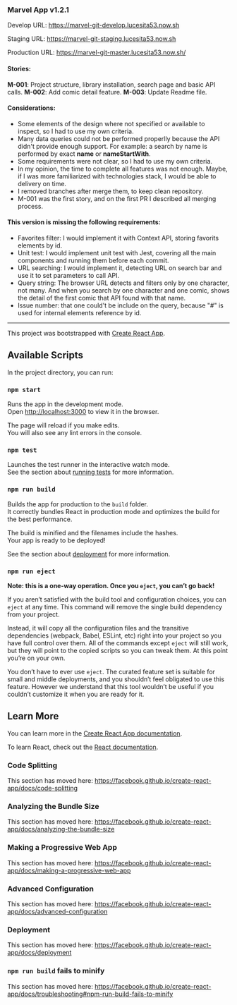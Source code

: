 ### Marvel App v1.2.1

Develop URL: https://marvel-git-develop.lucesita53.now.sh

Staging URL: https://marvel-git-staging.lucesita53.now.sh

Production URL: https://marvel-git-master.lucesita53.now.sh/

#### Stories:

**M-001**: Project structure, library installation, search page and basic API calls.
**M-002**: Add comic detail feature.
**M-003**: Update Readme file.

#### Considerations:

- Some elements of the design where not specified or available to inspect, so I had to use my own criteria.
- Many data queries could not be performed properlly because the API didn't provide enough support. For example: a search by name is performed by exact **name** or **nameStartWith**.
- Some requirements were not clear, so I had to use my own criteria.
- In my opinion, the time to complete all features was not enough. Maybe, if I was more familiarized with technologies stack, I would be able to delivery on time.
- I removed branches after merge them, to keep clean repository.
- M-001 was the first story, and on the first PR I described all merging process.

#### This version is missing the following requirements:

- Favorites filter: I would implement it with Context API, storing favorits elements by id.
- Unit test: I would implement unit test with Jest, covering all the main components and running them before each commit.
- URL searching: I would implement it, detecting URL on search bar and use it to set parameters to call API.
- Query string: The browser URL detects and filters only by one character, not many. And when you search by one character and one comic, shows the detail of the first comic that API found with that name.
- Issue number: that one could't be include on the query, because "#" is used for internal elements reference by id.

---

This project was bootstrapped with [Create React App](https://github.com/facebook/create-react-app).

## Available Scripts

In the project directory, you can run:

### `npm start`

Runs the app in the development mode.<br />
Open [http://localhost:3000](http://localhost:3000) to view it in the browser.

The page will reload if you make edits.<br />
You will also see any lint errors in the console.

### `npm test`

Launches the test runner in the interactive watch mode.<br />
See the section about [running tests](https://facebook.github.io/create-react-app/docs/running-tests) for more information.

### `npm run build`

Builds the app for production to the `build` folder.<br />
It correctly bundles React in production mode and optimizes the build for the best performance.

The build is minified and the filenames include the hashes.<br />
Your app is ready to be deployed!

See the section about [deployment](https://facebook.github.io/create-react-app/docs/deployment) for more information.

### `npm run eject`

**Note: this is a one-way operation. Once you `eject`, you can’t go back!**

If you aren’t satisfied with the build tool and configuration choices, you can `eject` at any time. This command will remove the single build dependency from your project.

Instead, it will copy all the configuration files and the transitive dependencies (webpack, Babel, ESLint, etc) right into your project so you have full control over them. All of the commands except `eject` will still work, but they will point to the copied scripts so you can tweak them. At this point you’re on your own.

You don’t have to ever use `eject`. The curated feature set is suitable for small and middle deployments, and you shouldn’t feel obligated to use this feature. However we understand that this tool wouldn’t be useful if you couldn’t customize it when you are ready for it.

## Learn More

You can learn more in the [Create React App documentation](https://facebook.github.io/create-react-app/docs/getting-started).

To learn React, check out the [React documentation](https://reactjs.org/).

### Code Splitting

This section has moved here: https://facebook.github.io/create-react-app/docs/code-splitting

### Analyzing the Bundle Size

This section has moved here: https://facebook.github.io/create-react-app/docs/analyzing-the-bundle-size

### Making a Progressive Web App

This section has moved here: https://facebook.github.io/create-react-app/docs/making-a-progressive-web-app

### Advanced Configuration

This section has moved here: https://facebook.github.io/create-react-app/docs/advanced-configuration

### Deployment

This section has moved here: https://facebook.github.io/create-react-app/docs/deployment

### `npm run build` fails to minify

This section has moved here: https://facebook.github.io/create-react-app/docs/troubleshooting#npm-run-build-fails-to-minify

